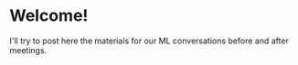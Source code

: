 # Welcome!

I'll try to post here the materials for our ML conversations before and after meetings.
